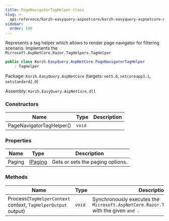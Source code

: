 ```yaml
---
title: PageNavigatorTagHelper class
slug: >-
  api-reference/korzh-easyquery-aspnetcore/korzh-easyquery-aspnetcore-namespace/pagenavigatortaghelper-class
sidebar:
  order: 100
---
```


Represents a tag helper which allows to render page navigator for filtering scenario.  Implements the `Microsoft.AspNetCore.Razor.TagHelpers.TagHelper`
```csharp
public class Korzh.EasyQuery.AspNetCore.PageNavigatorTagHelper
    : TagHelper

```
Package: `Korzh.EasyQuery.AspNetCore` (targets: `net5.0`, `netcoreapp3.1`, `netstandard2.0`)

Assembly: `Korzh.EasyQuery.AspNetCore.dll`

### Constructors

| Name | Type | Description | 
| --- | --- | --- | 
| PageNavigatorTagHelper() | `void` |  | 


### Properties

| Name | Type | Description | 
| --- | --- | --- | 
| Paging | [IPaging](///easyquery/docs/api-reference/korzh-easyquery/korzh-easyquery-services-namespace/ipaging-interface) | Gets or sets the paging options. | 


### Methods

| Name | Type | Description | 
| --- | --- | --- | 
| Process(`TagHelperContext` context, `TagHelperOutput` output) | `void` | Synchronously executes the `Microsoft.AspNetCore.Razor.TagHelpers.TagHelper` with the given `` and  ``. |
